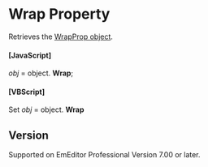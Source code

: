 # Wrap Property

Retrieves the [WrapProp object](../wrap_prop/index).

#### \[JavaScript\]

_obj_ = object. **Wrap**;

#### \[VBScript\]

Set _obj_ = object. **Wrap**

## Version

Supported on EmEditor Professional Version 7.00 or later.